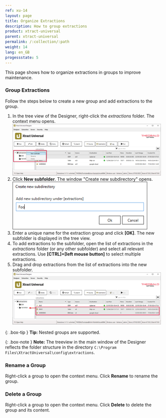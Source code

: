 ```yaml
---
ref: xu-14
layout: page
title: Organize Extractions
description: How to group extractions
product: xtract-universal
parent: xtract-universal
permalink: /:collection/:path
weight: 14
lang: en_GB
progessstate: 5
---
```


This page shows how to organize extractions in groups to improve maintenance.

### Group Extractions

Follow the steps below to create a new group and add extractions to the group.

1. In the tree view of the Designer, right-click the *extractions* folder. The context menu opens.<br>
![main-window-treeview](/img/content/xu/main-window-treeview.png)
2. Click **New subfolder**. The window "Create new subdirectory" opens.<br>
![create-new-subdirectory](/img/content/xu/create-new-subdirectory.png)
3. Enter a unique name for the extraction group and click **[OK]**. The new subfolder is displayed in the tree view.
4. To add extractions to the subfolder, open the list of extractions in the *extractions* folder (or any other subfolder) and select all relevant extractions.
Use **[CTRL]+[left mouse button]** to select multiple extractions.
5. Drag and drop extractions from the list of extractions into the new subfolder. <br>
![main-window-treeview-move-extractions](/img/content/xu/main-window-treeview-move-extractions.png)

{: .box-tip }
**Tip:** Nested groups are supported.

{: .box-note }
**Note:** The treeview in the main window of the Designer reflects the folder structure in the directory `C:\Program Files\XtractUniversal\config\extractions`.


### Rename a Group

Right-click a group to open the context menu. Click **Rename** to rename the group.

### Delete a Group

Right-click a group to open the context menu. Click **Delete** to delete the group and its content.



